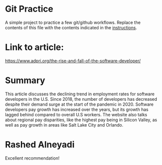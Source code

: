 # Git Practice

A simple project to practice a few git/github workflows.  Replace the contents of this file with the contents indicated in the [instructions](./instructions.md).
 
 # Link to article: 
 https://www.adpri.org/the-rise-and-fall-of-the-software-developer/


 # Summary 
This article discusses the declining trend in employment rates for software developers in the U.S. Since 2018, the number of developers has decreased despite their demand surge at the start of the pandemic in 2020. Software developers pay growth has increased over the years, but its growth has lagged behind compared to overall U.S workers. The website also talks about regional pay disparities, like the highest pay being in Silicon Valley, as well as pay growth in areas like Salt Lake City and Orlando.

# Rashed Alneyadi
Excellent recommendation!
